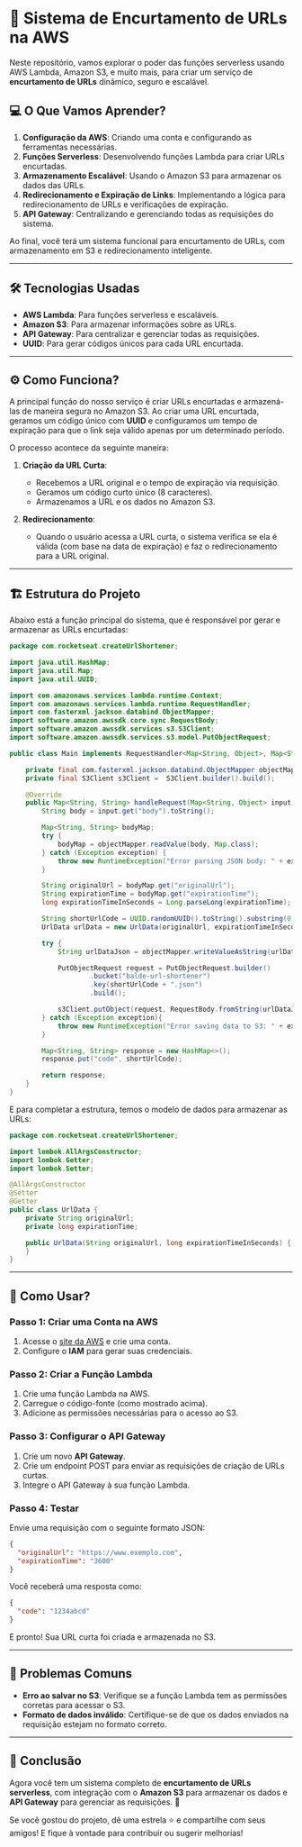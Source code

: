 # 🚀 Sistema de Encurtamento de URLs na AWS

Neste repositório, vamos explorar o poder das funções serverless usando AWS Lambda, Amazon S3, e muito mais, para criar um serviço de **encurtamento de URLs** dinâmico, seguro e escalável.

## 💻 O Que Vamos Aprender?

1. **Configuração da AWS**: Criando uma conta e configurando as ferramentas necessárias.
2. **Funções Serverless**: Desenvolvendo funções Lambda para criar URLs encurtadas.
3. **Armazenamento Escalável**: Usando o Amazon S3 para armazenar os dados das URLs.
4. **Redirecionamento e Expiração de Links**: Implementando a lógica para redirecionamento de URLs e verificações de expiração.
5. **API Gateway**: Centralizando e gerenciando todas as requisições do sistema.

Ao final, você terá um sistema funcional para encurtamento de URLs, com armazenamento em S3 e redirecionamento inteligente.

---

## 🛠️ Tecnologias Usadas

- **AWS Lambda**: Para funções serverless e escaláveis.
- **Amazon S3**: Para armazenar informações sobre as URLs.
- **API Gateway**: Para centralizar e gerenciar todas as requisições.
- **UUID**: Para gerar códigos únicos para cada URL encurtada.

---

## ⚙️ Como Funciona?

A principal função do nosso serviço é criar URLs encurtadas e armazená-las de maneira segura no Amazon S3. Ao criar uma URL encurtada, geramos um código único com **UUID** e configuramos um tempo de expiração para que o link seja válido apenas por um determinado período.

O processo acontece da seguinte maneira:

1. **Criação da URL Curta**:
   - Recebemos a URL original e o tempo de expiração via requisição.
   - Geramos um código curto único (8 caracteres).
   - Armazenamos a URL e os dados no Amazon S3.
   
2. **Redirecionamento**:
   - Quando o usuário acessa a URL curta, o sistema verifica se ela é válida (com base na data de expiração) e faz o redirecionamento para a URL original.

---

## 🏗️ Estrutura do Projeto

Abaixo está a função principal do sistema, que é responsável por gerar e armazenar as URLs encurtadas:

```java
package com.rocketseat.createUrlShortener;

import java.util.HashMap;
import java.util.Map;
import java.util.UUID;

import com.amazonaws.services.lambda.runtime.Context;
import com.amazonaws.services.lambda.runtime.RequestHandler;
import com.fasterxml.jackson.databind.ObjectMapper;
import software.amazon.awssdk.core.sync.RequestBody;
import software.amazon.awssdk.services.s3.S3Client;
import software.amazon.awssdk.services.s3.model.PutObjectRequest;

public class Main implements RequestHandler<Map<String, Object>, Map<String, String>> {

    private final com.fasterxml.jackson.databind.ObjectMapper objectMapper = new ObjectMapper();
    private final S3Client s3Client =  S3Client.builder().build();

    @Override
    public Map<String, String> handleRequest(Map<String, Object> input, Context context) {
        String body = input.get("body").toString();

        Map<String, String> bodyMap;
        try {
            bodyMap = objectMapper.readValue(body, Map.class);
        } catch (Exception exception) {
            throw new RuntimeException("Error parsing JSON body: " + exception.getMessage(), exception);
        }

        String originalUrl = bodyMap.get("originalUrl");
        String expirationTime = bodyMap.get("expirationTime");
        long expirationTimeInSeconds = Long.parseLong(expirationTime);

        String shortUrlCode = UUID.randomUUID().toString().substring(0, 8);
        UrlData urlData = new UrlData(originalUrl, expirationTimeInSeconds);

        try {
            String urlDataJson = objectMapper.writeValueAsString(urlData);

            PutObjectRequest request = PutObjectRequest.builder()
                    .bucket("balde-url-shortener")
                    .key(shortUrlCode + ".json")
                    .build();

            s3Client.putObject(request, RequestBody.fromString(urlDataJson));
        } catch (Exception exception){
            throw new RuntimeException("Error saving data to S3: " + exception.getMessage(), exception);
        }

        Map<String, String> response = new HashMap<>();
        response.put("code", shortUrlCode);

        return response;
    }
}
```

E para completar a estrutura, temos o modelo de dados para armazenar as URLs:

```java
package com.rocketseat.createUrlShortener;

import lombok.AllArgsConstructor;
import lombok.Getter;
import lombok.Setter;

@AllArgsConstructor
@Setter
@Getter
public class UrlData {
    private String originalUrl;
    private long expirationTime;

    public UrlData(String originalUrl, long expirationTimeInSeconds) {
    }
}
```

---

## 🚀 Como Usar?

### Passo 1: Criar uma Conta na AWS

1. Acesse o [site da AWS](https://aws.amazon.com) e crie uma conta.
2. Configure o **IAM** para gerar suas credenciais.

### Passo 2: Criar a Função Lambda

1. Crie uma função Lambda na AWS.
2. Carregue o código-fonte (como mostrado acima).
3. Adicione as permissões necessárias para o acesso ao S3.

### Passo 3: Configurar o API Gateway

1. Crie um novo **API Gateway**.
2. Crie um endpoint POST para enviar as requisições de criação de URLs curtas.
3. Integre o API Gateway à sua função Lambda.

### Passo 4: Testar

Envie uma requisição com o seguinte formato JSON:

```json
{
  "originalUrl": "https://www.exemplo.com",
  "expirationTime": "3600"
}
```

Você receberá uma resposta como:

```json
{
  "code": "1234abcd"
}
```

E pronto! Sua URL curta foi criada e armazenada no S3.

---

## 🚨 Problemas Comuns

- **Erro ao salvar no S3**: Verifique se a função Lambda tem as permissões corretas para acessar o S3.
- **Formato de dados inválido**: Certifique-se de que os dados enviados na requisição estejam no formato correto.

---

## 🎉 Conclusão

Agora você tem um sistema completo de **encurtamento de URLs serverless**, com integração com o **Amazon S3** para armazenar os dados e **API Gateway** para gerenciar as requisições. 🚀

Se você gostou do projeto, dê uma estrela ⭐️ e compartilhe com seus amigos! E fique à vontade para contribuir ou sugerir melhorias!
